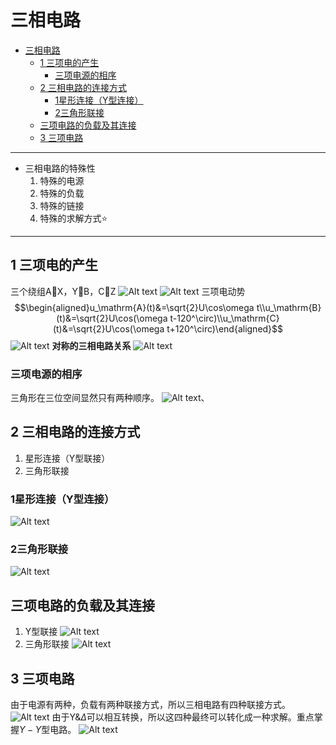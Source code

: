 # 三相电路

<!-- @import "[TOC]" {cmd="toc" depthFrom=1 depthTo=6 orderedList=false} -->

<!-- code_chunk_output -->

- [三相电路](#三相电路)
  - [1 三项电的产生](#1-三项电的产生)
    - [三项电源的相序](#三项电源的相序)
  - [2 三相电路的连接方式](#2-三相电路的连接方式)
    - [1星形连接（Y型连接）](#1星形连接y型连接)
    - [2三角形联接](#2三角形联接)
  - [三项电路的负载及其连接](#三项电路的负载及其连接)
  - [3 三项电路](#3-三项电路)

<!-- /code_chunk_output -->
---

- 三相电路的特殊性
  1. 特殊的电源
  2. 特殊的负载
  3. 特殊的链接
  4. 特殊的求解方式:star:

---

## 1 三项电的产生

三个绕组A:link:X，Y:link:B，C:link:Z
![Alt text](image.png)
![Alt text](image-1.png)
三项电动势
$$\begin{aligned}u_\mathrm{A}(t)&=\sqrt{2}U\cos\omega t\\u_\mathrm{B}(t)&=\sqrt{2}U\cos(\omega t-120^\circ)\\u_\mathrm{C}(t)&=\sqrt{2}U\cos(\omega t+120^\circ)\end{aligned}$$
![Alt text](image-2.png)
**对称的三相电路关系**
![Alt text](image-3.png)  

### 三项电源的相序

三角形在三位空间显然只有两种顺序。
![Alt text](image-4.png)、

## 2 三相电路的连接方式

1. 星形连接（Y型联接）
2. 三角形联接


### 1星形连接（Y型连接）

![Alt text](image-5.png)

### 2三角形联接

![Alt text](image-6.png)

## 三项电路的负载及其连接

1. Y型联接
![Alt text](image-7.png)
2. 三角形联接
![Alt text](image-8.png)

## 3 三项电路

由于电源有两种，负载有两种联接方式，所以三相电路有四种联接方式。
![Alt text](image-9.png)
由于Y&$\Delta$可以相互转换，所以这四种最终可以转化成一种求解。重点掌握$Y-Y$型电路。
![Alt text](image-10.png)